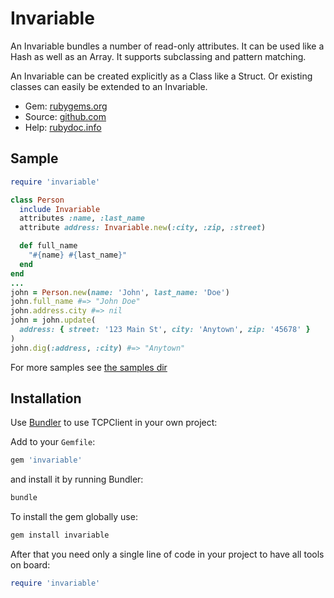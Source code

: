 # Invariable

An Invariable bundles a number of read-only attributes.
It can be used like a Hash as well as an Array. It supports subclassing and pattern matching.

An Invariable can be created explicitly as a Class like a Struct. Or existing classes can easily be extended to an Invariable.

- Gem: [rubygems.org](https://rubygems.org/gems/invariable)
- Source: [github.com](https://github.com/mblumtritt/invariable)
- Help: [rubydoc.info](https://rubydoc.info/github/mblumtritt/invariable/main/index)

## Sample

```ruby
require 'invariable'

class Person
  include Invariable
  attributes :name, :last_name
  attribute address: Invariable.new(:city, :zip, :street)

  def full_name
    "#{name} #{last_name}"
  end
end
...
john = Person.new(name: 'John', last_name: 'Doe')
john.full_name #=> "John Doe"
john.address.city #=> nil
john = john.update(
  address: { street: '123 Main St', city: 'Anytown', zip: '45678' }
)
john.dig(:address, :city) #=> "Anytown"

```

For more samples see [the samples dir](https://github.com/mblumtritt/invariable/tree/main/samples)

## Installation

Use [Bundler](http://gembundler.com/) to use TCPClient in your own project:

Add to your `Gemfile`:

```ruby
gem 'invariable'
```

and install it by running Bundler:

```bash
bundle
```

To install the gem globally use:

```bash
gem install invariable
```

After that you need only a single line of code in your project to have all tools on board:

```ruby
require 'invariable'
```
